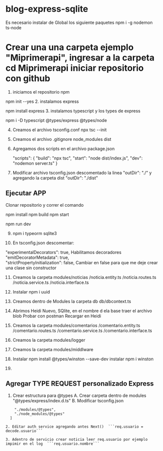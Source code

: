 # blog-express-sqlite
Es necesario instalar de Global los siguiente paquetes
npm i -g nodemon ts-node

# Crear una una carpeta ejemplo "Miprimerapi", ingresar a la carpeta cd Miprimerapi iniciar repositorio con github
1. iniciamos el repositorio npm

npm init --yes
2. instalamos express

npm install express
3. instalamos typescript y los types de express

npm i -D typescript @types/express @types/node

4. Creamos el archivo tsconfig.conf
npx tsc --init

5. Creamos el archivo .gitignore
node_modules
dist

6. Agregamos dos scripts en el archivo package.json

	"scripts": {
	"build": "npx tsc",
	"start": "node dist/index.js",
	"dev": "nodemon server.ts"
    }
8. Modificar archivo tsconfig.json descomentado la linea "outDir": "./" y agregando la carpeta dist "outDir": "./dist"

## Ejecutar APP
Clonar repositorio y correr el comando

npm install
npm build
npm start

npm run dev

9. npm i typeorm sqlite3

10. En tsconfig.json descomentar:

"experimentalDecorators": true,       Habilitamos decoradores          
"emitDecoratorMetadata": true,   
"strictPropertyInitialization": false,   Cambiar en false para que me deje crear una clase sin constructor

11. Creamos la carpeta modules/noticias
/noticia.entity.ts
/noticia.routes.ts
/noticia.service.ts
/noticia.interface.ts

12. Instalar npm i uuid

13. Creamos dentro de Modules la carpeta db
db/dbcontext.ts

14. Abrimos Heidi
Nuevo, SQlite, en el nombre d ela base traer el archivo blob
Probar con postman
Recargar en Heidi

15. Creamos la carpeta modules/comentarios
/comentario.entity.ts
/comentario.routes.ts
/comentario.service.ts
/comentario.interface.ts

16. Creamos la carpeta modules/logger

17. Creamos la carpeta modules/middlware

18. Instalar npm install @types/winston --save-dev
     instalar npm i winston

19. 

## Agregar TYPE REQUEST personalizado Express
1. Crear estructura para @types
 A. Crear carpeta dentro de modules "@types/express/index.d.ts"
 B. Modificar tsconfig.json
  ``` "typeRoots": [
      "./modules/@types",
      "./node_modules/@types"
    ]

2. Editar auth service agregando antes Next()  ```req.usuario = decode.usuario```

3. Adentro de servicio crear noticia leer req.usuario por ejemplo impimir en el log  ```req.usuario.nombre```

